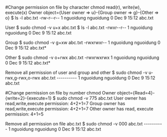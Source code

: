 #Change permission on file by character
chmod
read(r), write(w), execute(x)
Owner object={User owner => u}-{Group owner => g}-{Other => o}
$ ls -l abc.txt
-rw-r--r-- 1 nguoidung nguoidung 0 Dec  9 15:12 abc.txt

User
$ sudo chmod -v u+x abc.txt
$ ls -l abc.txt
-rwxr--r-- 1 nguoidung nguoidung 0 Dec  9 15:12 abc.txt

Group
$ sudo chmod -v g+xw abc.txt
-rwxrwxr-- 1 nguoidung nguoidung 0 Dec  9 15:12 abc.txt*

Other
$ sudo chmod -v o+rwx abc.txt
-rwxrwxrwx 1 nguoidung nguoidung 0 Dec  9 15:12 abc.txt*

Remove all permission of user and group and other
$ sudo chmod -v u-rwx,g-rwx,o-rwx abc.txt
---------- 1 nguoidung nguoidung 0 Dec  9 15:12 abc.txt

#Change permission on file by number
chmod
Owner object={Read=4}-{write=2}-{execute=1}
$ sudo chmod -v 775 abc.txt
User owner has read,write,execute permission: 4+2+1=7
Group owner has read,write,execute permission: 4+2+1=7
Other owner has read, execute permission: 4+1=5

Remove all permission on file abc.txt
$ sudo chmod -v 000 abc.txt
---------- 1 nguoidung nguoidung 0 Dec  9 15:12 abc.txt
